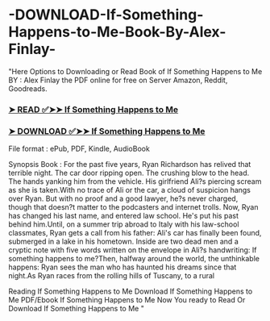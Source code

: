 # -DOWNLOAD-If-Something-Happens-to-Me-Book-By-Alex-Finlay-

"Here Options to Downloading or Read Book of If Something Happens to Me BY : Alex Finlay the PDF online for free on Server Amazon, Reddit, Goodreads.

### [➤ READ ✅➤➤ If Something Happens to Me](https://en.ebooksteach.xyz/?book=195790670-if-something-happens-to-me)
### [➤ DOWNLOAD ✅➤➤ If Something Happens to Me](https://en.ebooksteach.xyz/?book=195790670-if-something-happens-to-me)

File format : ePub, PDF, Kindle, AudioBook

Synopsis Book : For the past five years, Ryan Richardson has relived that terrible night. The car door ripping open. The crushing blow to the head. The hands yanking him from the vehicle. His girlfriend Ali?s piercing scream as she is taken.With no trace of Ali or the car, a cloud of suspicion hangs over Ryan. But with no proof and a good lawyer, he?s never charged, though that doesn?t matter to the podcasters and internet trolls. Now, Ryan has changed his last name, and entered law school. He's put his past behind him.Until, on a summer trip abroad to Italy with his law-school classmates, Ryan gets a call from his father: Ali's car has finally been found, submerged in a lake in his hometown. Inside are two dead men and a cryptic note with five words written on the envelope in Ali?s handwriting: If something happens to me?Then, halfway around the world, the unthinkable happens: Ryan sees the man who has haunted his dreams since that night.As Ryan races from the rolling hills of Tuscany, to a rural 

Reading If Something Happens to Me
Download If Something Happens to Me
PDF/Ebook If Something Happens to Me
Now You ready to Read Or Download If Something Happens to Me
"
